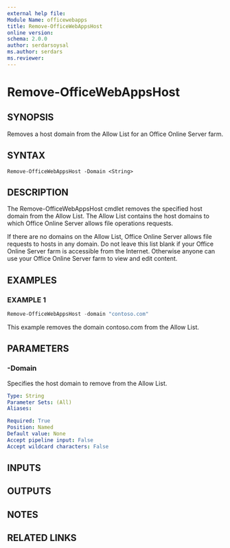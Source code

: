 ```yaml
---
external help file:
Module Name: officewebapps
title: Remove-OfficeWebAppsHost
online version:
schema: 2.0.0
author: serdarsoysal
ms.author: serdars
ms.reviewer:
---
```


# Remove-OfficeWebAppsHost

## SYNOPSIS

Removes a host domain from the Allow List for an Office Online Server farm.

## SYNTAX

```
Remove-OfficeWebAppsHost -Domain <String>
```

## DESCRIPTION

The Remove-OfficeWebAppsHost cmdlet removes the specified host domain from the Allow List. The Allow
List contains the host domains to which Office Online Server allows file operations requests.

If there are no domains on the Allow List, Office Online Server allows file requests to hosts in any
domain. Do not leave this list blank if your Office Online Server farm is accessible from the
Internet. Otherwise anyone can use your Office Online Server farm to view and edit content.

## EXAMPLES

### EXAMPLE 1

```powershell
Remove-OfficeWebAppsHost -domain "contoso.com"
```

This example removes the domain contoso.com from the Allow List.

## PARAMETERS

### -Domain

Specifies the host domain to remove from the Allow List.

```yaml
Type: String
Parameter Sets: (All)
Aliases:

Required: True
Position: Named
Default value: None
Accept pipeline input: False
Accept wildcard characters: False
```

## INPUTS

## OUTPUTS

## NOTES

## RELATED LINKS
